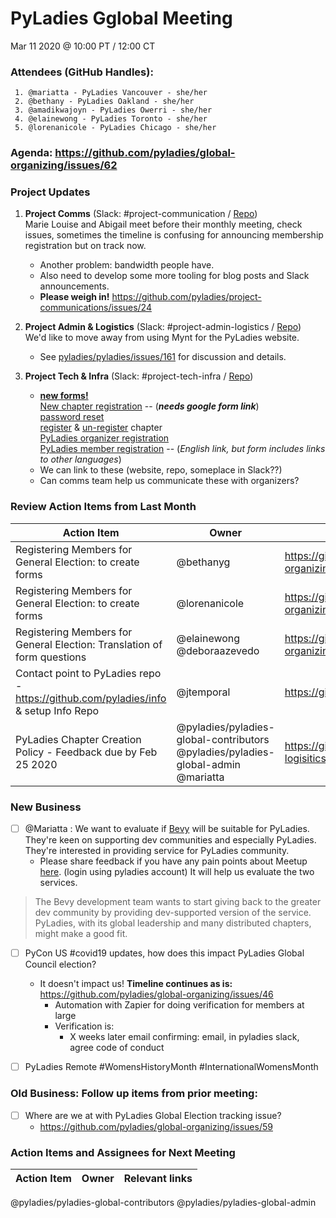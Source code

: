 # PyLadies Gglobal Meeting
Mar 11 2020 @ 10:00 PT / 12:00 CT


### Attendees (GitHub Handles):

     1. @mariatta - PyLadies Vancouver - she/her
     2. @bethany - PyLadies Oakland - she/her
     3. @amadikwajoyn - PyLadies Owerri - she/her
     4. @elainewong - PyLadies Toronto - she/her
     5. @lorenanicole - PyLadies Chicago - she/her

### Agenda:  https://github.com/pyladies/global-organizing/issues/62

### Project Updates
1. **Project Comms** (Slack: #project-communication / [Repo](https://github.com/pyladies/project-communications))  
Marie Louise and Abigail meet before their monthly meeting, check issues, sometimes the timeline is confusing for announcing membership registration but on track now.
    -  Another problem: bandwidth people have.
    -  Also need to develop some more tooling for blog posts and Slack announcements.  
    - **Please weigh in!** https://github.com/pyladies/project-communications/issues/24
  


2. **Project Admin & Logistics** (Slack: #project-admin-logistics / [Repo](https://github.com/pyladies/project-admin-logisitics ))  
We'd like to move away from using Mynt for the PyLadies website.  
   - See [pyladies/pyladies/issues/161](https://github.com/pyladies/pyladies/issues/161) for discussion and details.


3. **Project Tech & Infra** (Slack: #project-tech-infra / [Repo](https://github.com/pyladies/pyladies))  
   - [**new forms!**](https://github.com/pyladies/project-admin-logisitics/tree/master/forms)  
[New chapter registration](https://github.com/pyladies/project-admin-logisitics/blob/master/forms/new-chapter.md) -- (_**needs google form link**_)  
[password reset](https://docs.google.com/forms/d/e/1FAIpQLSdxDyQKWazc8Fjj0yc8B-ZJDuHTp-SByBauxycCPTxoQa9x-Q/viewform)  
[register](https://docs.google.com/forms/d/e/1FAIpQLSf43R4FbiIE4z76k5z42UU4HKMKJnTr2ldh4KecE4WRTJZLUw/viewform?usp=sf_link) & [un-register](https://docs.google.com/forms/d/e/1FAIpQLSf-elSOpZg5BD9AntB7g9nYIofz3JtyY1jj7CWV52TtpHo7dQ/viewform) chapter  
[PyLadies organizer registration](https://docs.google.com/forms/d/e/1FAIpQLSf-elSOpZg5BD9AntB7g9nYIofz3JtyY1jj7CWV52TtpHo7dQ/viewform)  
[PyLadies member registration](https://docs.google.com/forms/d/e/1FAIpQLSfknZgGu8HRA9UXiKoD0MWZ-vxOMHKRK5kJ_iK67tZq2pV6Qg/viewform?usp=sf_link) -- (_English link, but form includes links to other languages_)  
   - We can link to these (website, repo, someplace in Slack??)
   - Can comms team help us communicate these with organizers?

### Review Action Items from Last Month
Action Item| Owner | Relevant links | Completed
| --| --| --| --|
| Registering Members for General Election:  to create forms |  @bethanyg  | https://github.com/pyladies/global-organizing/issues/54  |  --|
| Registering Members for General Election:  to create forms |  @lorenanicole  | https://github.com/pyladies/global-organizing/issues/54 | --|
| Registering Members for General Election: Translation of form questions | @elainewong @deboraazevedo | https://github.com/pyladies/global-organizing/issues/54 | --|
| Contact point to PyLadies repo - https://github.com/pyladies/info & setup Info Repo | @jtemporal | https://github.com/pyladies/pyladies/issues/428 | --|
| PyLadies Chapter Creation Policy - Feedback due by Feb 25 2020 | @pyladies/pyladies-global-contributors @pyladies/pyladies-global-admin  @mariatta | https://github.com/pyladies/project-admin-logisitics/pull/13  | --|

### New Business
-  [ ] @Mariatta : We want to evaluate if [Bevy](https://www.bevyhq.com/) will be suitable for PyLadies. They're keen on supporting dev communities and especially PyLadies. They're interested in providing service for PyLadies community.
    - Please share feedback if you have any pain points about Meetup [here](https://docs.google.com/document/d/1bTjhHL2wMTVjicmA14FbxUeRaU-TfG7I4Nkbkn88-pE/edit?usp=sharing). (login using pyladies account) It will help us evaluate the two services.
> The Bevy development team wants to start giving back to the greater dev community by providing dev-supported version of the service.  PyLadies, with its global leadership and many distributed chapters, might make a good fit.


 
- [ ] PyCon US #covid19 updates, how does this impact PyLadies Global Council election?
  - It doesn't impact us! **Timeline continues as is:**  https://github.com/pyladies/global-organizing/issues/46
    - Automation with Zapier for doing verification for members at large
    - Verification is:
         - X weeks later email confirming: email, in pyladies slack, agree code of conduct  

- [ ] PyLadies Remote #WomensHistoryMonth #InternationalWomensMonth

### Old Business: Follow up items from prior meeting:
  - [ ] Where are we at with PyLadies Global Election tracking issue?
     - https://github.com/pyladies/global-organizing/issues/59 


### Action Items and Assignees for Next Meeting

Action Item| Owner | Relevant links | 
| --| --| --|

@pyladies/pyladies-global-contributors 
@pyladies/pyladies-global-admin 

